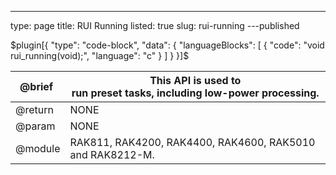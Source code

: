 ---
type: page
title: RUI Running
listed: true
slug: rui-running
---published

$plugin[{
    "type": "code-block",
    "data": {
        "languageBlocks": [
            {
                "code": "void rui_running(void);",
                "language": "c"
            }
        ]
    }
}]$

| @brief&nbsp; | This API is used to<br>run preset tasks, including low-power processing. | 
| ---- | ---- | 
| @return | NONE | 
| @param | NONE | 
| @module | RAK811, RAK4200, RAK4400, RAK4600, RAK5010 and RAK8212-M. | 


